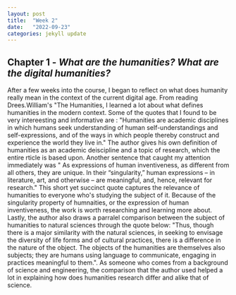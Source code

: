 ```yaml
---
layout: post
title:  "Week 2"
date:   "2022-09-23"
categories: jekyll update
---
```


## Chapter 1 - *What are the humanities? What are the digital humanities?* ##

After a few weeks into the course, I began to reflect on what does humanity really mean in the context of the current digital age. From reading Drees.William's "The 
Humanities, I learned a lot about what defines humanities in the modern context. Some of the quotes that I found to be very intereesting and informative are : 
"Humanities are academic disciplines in which humans seek understanding of human self-understandings and self-expressions, and of the ways in which people thereby
construct and experience the world they live in." The author gives his own definition of humanities as an academic deiscipline and a topic of research, which the entire rticle is based upon. Another sentence that caught my attention immediately was " As expressions of human inventiveness, as different from all others, they are unique.
In their “singularity,” human expressions – in literature, art, and otherwise – are meaningful, and, hence, relevant for research." This short yet succinct quote captures the relevance of humanities to everyone who's studying the subject of it. Because of the singularity property of humnaities, or the expression of human inventiveness, the work is worth researching and learning more about. Lastly, the author also draws a parralel comparison between the subject of humanities to natural sciences through the quote below: "Thus, though there is a major similarity with the natural sciences, in seeking to envisage the diversity of life forms and of cultural practices, there is a difference in the nature of the object. The objects of the humanities are themselves also subjects; they are humans using language to communicate, engaging in practices meaningful to them.". As someone who comes from a background of science and engineering, the comparison that the author used helped a lot in explaining how does humanities research differ and alike that of science.
